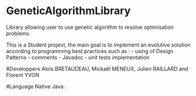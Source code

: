 # GeneticAlgorithmLibrary
Library allowing user to use genetic algorithm to resolve optimisation problems.

This is a Student project, the main goal is to implement an evolutive solution according to programming best practices such as :
    - using of Design Patterns
    - comments
    - Javadoc 
    - unit tests implementation

#Developpers
Aloïs BRETAUDEAU, Mickaël MENEUX, Julien RAILLARD and Florent YVON


#Language
Native Java.